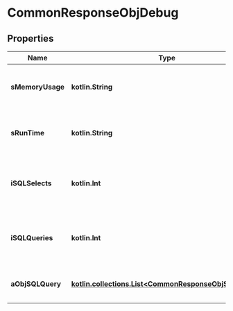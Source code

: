 
# CommonResponseObjDebug

## Properties
| Name | Type | Description | Notes |
| ------------ | ------------- | ------------- | ------------- |
| **sMemoryUsage** | **kotlin.String** | The peak memory allocated during the API request execution. Formatted as a human readable string |  |
| **sRunTime** | **kotlin.String** | The total server execution time of the API request execution. Formatted as a human readable string |  |
| **iSQLSelects** | **kotlin.Int** | The number of SQL SELECT queries that were sent to the database server during the API request execution |  |
| **iSQLQueries** | **kotlin.Int** | The number of SQL INSERT/UPDATE/DELETE queries that were sent to the database server during the API request execution |  |
| **aObjSQLQuery** | [**kotlin.collections.List&lt;CommonResponseObjSQLQuery&gt;**](CommonResponseObjSQLQuery.md) | An array of the SQL Queries that were executed during the API request execution |  |



